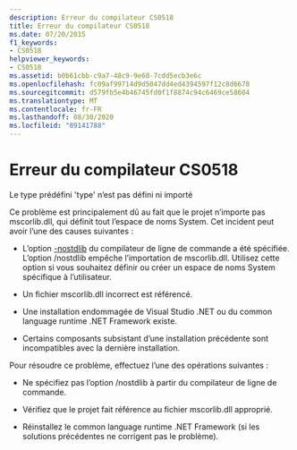```yaml
---
description: Erreur du compilateur CS0518
title: Erreur du compilateur CS0518
ms.date: 07/20/2015
f1_keywords:
- CS0518
helpviewer_keywords:
- CS0518
ms.assetid: b0b61cbb-c9a7-48c9-9e60-7cdd5ecb3e6c
ms.openlocfilehash: fc09af99714d9d5047dd4ed4394597f12c8d6678
ms.sourcegitcommit: d579fb5e4b46745fd0f1f8874c94c6469ce58604
ms.translationtype: MT
ms.contentlocale: fr-FR
ms.lasthandoff: 08/30/2020
ms.locfileid: "89141788"
---
```

# <a name="compiler-error-cs0518"></a>Erreur du compilateur CS0518
Le type prédéfini 'type' n’est pas défini ni importé  
  
 Ce problème est principalement dû au fait que le projet n’importe pas mscorlib.dll, qui définit tout l’espace de noms System. Cet incident peut avoir l’une des causes suivantes :  
  
- L’option [-nostdlib](../compiler-options/nostdlib-compiler-option.md) du compilateur de ligne de commande a été spécifiée. L’option /nostdlib empêche l’importation de mscorlib.dll. Utilisez cette option si vous souhaitez définir ou créer un espace de noms System spécifique à l’utilisateur.  
  
- Un fichier mscorlib.dll incorrect est référencé.  
  
- Une installation endommagée de Visual Studio .NET ou du common language runtime .NET Framework existe.  
  
- Certains composants subsistant d’une installation précédente sont incompatibles avec la dernière installation.  
  
 Pour résoudre ce problème, effectuez l’une des opérations suivantes :  
  
- Ne spécifiez pas l’option /nostdlib à partir du compilateur de ligne de commande.  
  
- Vérifiez que le projet fait référence au fichier mscorlib.dll approprié.  
  
- Réinstallez le common language runtime .NET Framework (si les solutions précédentes ne corrigent pas le problème).
